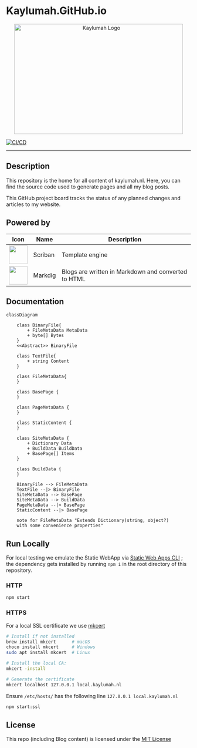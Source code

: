 # Kaylumah.GitHub.io

<p align="center">
  <img alt="Kaylumah Logo" width="460" height="300" src="meta/resources/logo.svg">
</p>

[![CI/CD](https://github.com/kaylumah/hosting/actions/workflows/azure-static-web-apps-green-field-0353fee03.yml/badge.svg?branch=main)](https://github.com/kaylumah/hosting/actions/workflows/azure-static-web-apps-green-field-0353fee03.yml)

---

## Description

This repository is the home for all content of kaylumah.nl. Here, you can find the source code used to generate pages and all my blog posts.

This GitHub project board tracks the status of any planned changes and articles to my website.

## Powered by

| Icon | Name | Description |
| - | - | - |
| <img src="https://github.com/scriban/scriban/raw/master/img/scriban.png" alt="" width="50"/> | Scriban | Template engine|
| <img src="https://github.com/xoofx/markdig/raw/master/img/markdig.png" alt="" width="50"/> | Markdig | Blogs are written in Markdown and converted to HTML |


## Documentation

```mermaid
classDiagram

    class BinaryFile{
        + FileMetaData MetaData
        + byte[] Bytes
    }
    <<Abstract>> BinaryFile

    class TextFile{
        + string Content
    }

    class FileMetaData{
    }

    class BasePage {
    }

    class PageMetaData {
    }

    class StaticContent {
    }

    class SiteMetaData {
        + Dictionary Data
        + BuildData BuildData
        + BasePage[] Items
    }

    class BuildData {
    }

    BinaryFile --> FileMetaData
    TextFile --|> BinaryFile
    SiteMetaData --> BasePage
    SiteMetaData --> BuildData
    PageMetaData --|> BasePage
    StaticContent --|> BasePage

    note for FileMetaData "Extends Dictionary(string, object?) 
    with some convenience properties"
```

## Run Locally

For local testing we emulate the Static WebApp via [Static Web Apps CLI](https://azure.github.io/static-web-apps-cli/docs/cli/swa-start/) ; the dependency gets installed by running `npm i` in the root directory of this repository.

### HTTP

```sh
npm start
```

### HTTPS

For a local SSL certificate we use [mkcert](https://github.com/FiloSottile/mkcert)
```sh
# Install if not installed
brew install mkcert      # macOS
choco install mkcert     # Windows
sudo apt install mkcert  # Linux

# Install the local CA:
mkcert -install

# Generate the certificate
mkcert localhost 127.0.0.1 local.kaylumah.nl
```

Ensure `/etc/hosts/` has the following line `127.0.0.1 local.kaylumah.nl`

```sh
npm start:ssl
```

## License

This repo (including Blog content) is licensed under the [MIT License](LICENSE)

<!-- https://giscus.app -->
<!-- https://github.com/giscus/giscus/blob/main/ADVANCED-USAGE.md -->

<!--
Brand Color
green: '#4cae50',
purple: '#55557b'
-->
